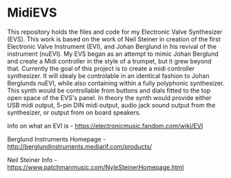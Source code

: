 # MidiEVS
This repository holds the files and code for my Electronic Valve Synthesizer (EVS). 
This work is based on the work of Neil Steiner in creation of the first Electronic Valve Instrument (EVI), 
and Johan Berglund in his revival of the instrument (nuEVI).
My EVS began as an attempt to mimic Johan Berglund and create a Midi controller in the style of a trumpet, 
but it grew beyond that. Currently the goal of this project is to create a midi controller synthesizer. 
It will idealy be controlable in an identical fashion to Johan Berglunds nuEVI,
while also containing within a fully polyphonic synthesizer.
This synth would be controllable from buttons and dials fitted to the top open space of the EVS's panel.
In theory the synth would provide either USB midi output, 5-pin DIN midi output, audio jack sound output from the synthesizer, 
or output from on board speakers. 

Info on what an EVI is - 
https://electronicmusic.fandom.com/wiki/EVI

Berglund Instruments Homepage - 
http://berglundinstruments.mediarif.com/products/

Neil Steiner Info - 
https://www.patchmanmusic.com/NyleSteinerHomepage.html
